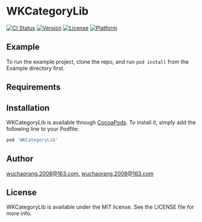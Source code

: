 # WKCategoryLib

[![CI Status](https://img.shields.io/travis/wuchaorang.2008@163.com/WKCategoryLib.svg?style=flat)](https://travis-ci.org/wuchaorang.2008@163.com/WKCategoryLib)
[![Version](https://img.shields.io/cocoapods/v/WKCategoryLib.svg?style=flat)](https://cocoapods.org/pods/WKCategoryLib)
[![License](https://img.shields.io/cocoapods/l/WKCategoryLib.svg?style=flat)](https://cocoapods.org/pods/WKCategoryLib)
[![Platform](https://img.shields.io/cocoapods/p/WKCategoryLib.svg?style=flat)](https://cocoapods.org/pods/WKCategoryLib)

## Example

To run the example project, clone the repo, and run `pod install` from the Example directory first.

## Requirements

## Installation

WKCategoryLib is available through [CocoaPods](https://cocoapods.org). To install
it, simply add the following line to your Podfile:

```ruby
pod 'WKCategoryLib'
```

## Author

wuchaorang.2008@163.com, wuchaorang.2008@163.com

## License

WKCategoryLib is available under the MIT license. See the LICENSE file for more info.
